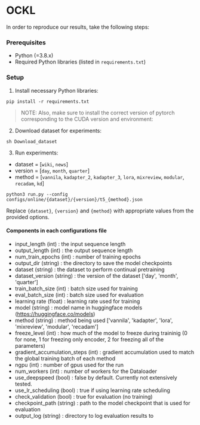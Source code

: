 # OCKL

In order to reproduce our results, take the following steps:

### Prerequisites

- Python (=3.8.x)
- Required Python libraries (listed in `requirements.txt`)

### Setup

1. Install necessary Python libraries:
```
pip install -r requirements.txt
```

> NOTE: Also, make sure to install the correct version of pytorch corresponding to the CUDA version and environment:

2. Download dataset for experiments:
```
sh Download_dataset
```

3. Run experiments:

- dataset = [`wiki`, `news`]
- version = [`day`, `month`, `quarter`]
- method = [`vannila`, `kadapter_2`, `kadapter_3`, `lora`, `mixreview`, `modular`, `recadam`, `kd`]

```
python3 run.py --config configs/online/{dataset}/{version}/t5_{method}.json

```

Replace `{dataset}`, `{version}` and `{method}` with appropriate values from the provided options.

#### Components in each configurations file
- input_length (int) : the input sequence length
- output_length (int) : the output sequence length
- num_train_epochs (int) : number of training epochs 
- output_dir (string) : the directory to save the model checkpoints
- dataset (string) : the dataset to perform continual pretraining
- dataset_version (string) : the version of the dataset ['day', 'month', 'quarter']
- train_batch_size (int) : batch size used for training
- eval_batch_size (int) : batch size used for evaluation
- learning rate (float) : learning rate used for training
- model (string) : model name in huggingface models (https://huggingface.co/models)
- method (string) : method being used ['vannila', 'kadapter', 'lora', 'mixreview', 'modular', 'recadam']
- freeze_level (int) : how much of the model to freeze during traininig (0 for none, 1 for freezing only encoder, 2 for freezing all of the parameters)
- gradient_accumulation_steps (int) : gradient accumulation used to match the global training batch of each method
- ngpu (int) : number of gpus used for the run
- num_workers (int) : number of workers for the Dataloader
- use_deepspeed (bool) : false by default. Currently not extensively tested.
- use_lr_scheduling (bool) : true if using learning rate scheduling
- check_validation (bool) : true for evaluation (no training)
- checkpoint_path (string) : path to the model checkpoint that is used for evaluation
- output_log (string) : directory to log evaluation results to